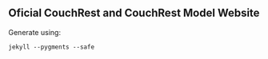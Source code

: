 
Oficial CouchRest and CouchRest Model Website
----

Generate using:

    jekyll --pygments --safe


